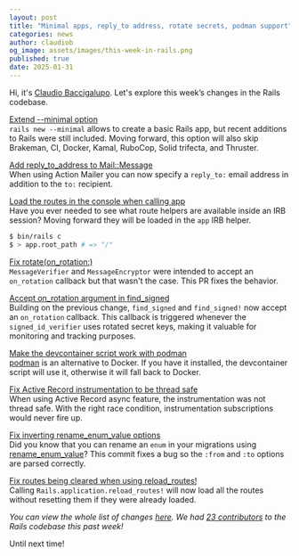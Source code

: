 ```yaml
---
layout: post
title: "Minimal apps, reply_to address, rotate secrets, podman support"
categories: news
author: claudiob
og_image: assets/images/this-week-in-rails.png
published: true
date: 2025-01-31
---
```



Hi, it's [Claudio Baccigalupo](https://github.com/claudiob).
Let's explore this week’s changes in the Rails codebase.

[Extend --minimal option](https://github.com/rails/rails/pull/54313)  
`rails new --minimal` allows to create a basic Rails app, but recent additions to Rails were still included.
Moving forward, this option will also skip Brakeman, CI, Docker, Kamal, RuboCop, Solid trifecta, and Thruster.

[Add reply_to_address to Mail::Message](https://github.com/rails/rails/pull/53513)  
When using Action Mailer you can now specify a `reply_to:` email address in addition to the `to:` recipient.

[Load the routes in the console when calling app](https://github.com/rails/rails/pull/54380)  
Have you ever needed to see what route helpers are available inside an IRB session?
Moving forward they will be loaded in the `app` IRB helper.

```sh
$ bin/rails c
$ > app.root_path # => "/"
```

[Fix rotate(on_rotation:)](https://github.com/rails/rails/pull/54371)  
`MessageVerifier` and `MessageEncryptor` were intended to accept an `on_rotation` callback but that wasn't the case.
This PR fixes the behavior.

[Accept on_rotation argument in find_signed](https://github.com/rails/rails/pull/54373)  
Building on the previous change, `find_signed` and `find_signed!` now accept an `on_rotation` callback.
This callback is triggered whenever the `signed_id_verifier` uses rotated secret keys, making it valuable for monitoring and tracking purposes.

[Make the devcontainer script work with podman](https://github.com/rails/rails/pull/54378)  
[podman](https://podman.io/) is an alternative to Docker. 
If you have it installed, the devcontainer script will use it, otherwise it will fall back to Docker.

[Fix Active Record instrumentation to be thread safe](https://github.com/rails/rails/pull/54344)  
When using Active Record async feature, the instrumentation was not thread safe.
With the right race condition, instrumentation subscriptions would never fire up.

[Fix inverting rename_enum_value options](https://github.com/rails/rails/pull/54394)  
Did you know that you can rename an `enum` in your migrations using [rename_enum_value](https://edgeapi.rubyonrails.org/classes/ActiveRecord/ConnectionAdapters/PostgreSQLAdapter.html#method-i-rename_enum_value)?
This commit fixes a bug so the `:from` and `:to` options are parsed correctly.

[Fix routes being cleared when using reload_routes!](https://github.com/rails/rails/pull/54306)  
Calling `Rails.application.reload_routes!` will now load all the routes without resetting them if they were already loaded.


_You can view the whole list of changes [here](https://github.com/rails/rails/compare/@%7B2025-01-24%7D...main@%7B2025-01-31%7D)._
_We had [23 contributors](https://contributors.rubyonrails.org/contributors/in-time-window/20250124-20250131) to the Rails codebase this past week!_

Until next time!
